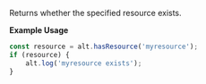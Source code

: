 Returns whether the specified resource exists.

**Example Usage**

```js
const resource = alt.hasResource('myresource');
if (resource) {
    alt.log('myresource exists');
}
```

